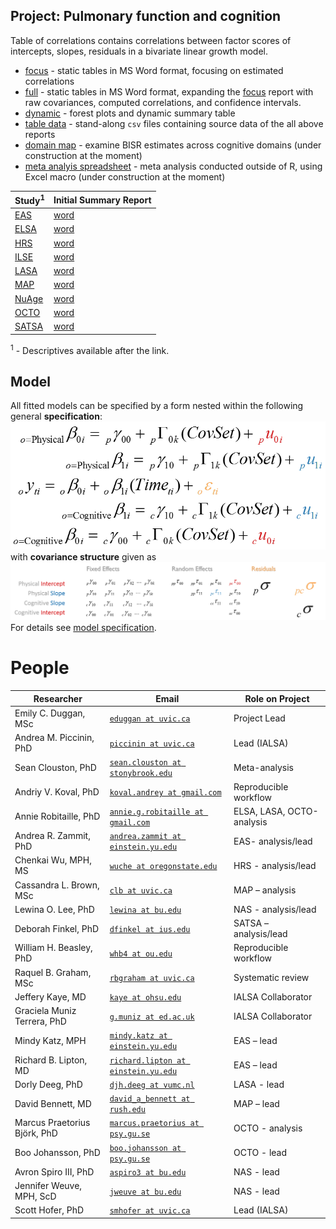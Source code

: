 Project: Pulmonary function and cognition
----
Table of correlations contains correlations between factor scores of intercepts, slopes, residuals in a bivariate linear growth model. 
- [focus][corr_focus] - static tables in MS Word format, focusing on estimated correlations 
- [full][corr_full] - static tables in MS Word format, expanding the [focus][corr_focus] report with raw covariances, computed correlations, and confidence intervals. 
- [dynamic][corr_dynamic] - forest plots  and dynamic summary table 
- [table data][table-data] - stand-along `csv` files containing source data of the all above reports
- [domain map][domain_map] - examine BISR estimates across cognitive domains (under construction at the moment)
- [meta analyis spreadsheet][meta-analysis] - meta analysis conducted outside of R, using Excel macro (under construction at the moment)


|Study<sup>1</sup> | Initial Summary Report |
|---|---|
[EAS][eas_table_1]      | [word][eas_word]    |
[ELSA][elsa_table_1]    | [word][elsa_word]   |
[HRS][hrs_table_1]      | [word][hrs_word]    |
[ILSE][ilse_table_1]    | [word][ilse_word]   |
[LASA][lasa_table_1]    | [word][lasa_word]   |
[MAP][map_table_1]      | [word][map_word]    |
[NuAge][nuage_table_1]  | [word][nuage_word]  |
[OCTO][octo_table_1]    | [word][octo_word]   |
[SATSA][satsa_table_1]  | [word][satsa_word]  |

<sup>1</sup> - Descriptives available after the link.

## Model
All fitted models can be specified by a form nested within the following general **specification**:  
[![general_model_specification](https://github.com/IALSA/ialsa-2017-Portland/blob/master/libs/images/general_model_specification.png)](https://github.com/IALSA/IALSA-2015-Portland/blob/master/reports/model-specification/README.md)
</br>
with **covariance structure** given as
[![general_model_specification](https://github.com/IALSA/ialsa-2017-Portland/blob/master/libs/images/specification_covariance_structure.png)](https://github.com/IALSA/IALSA-2015-Portland/blob/master/reports/model-specification/README.md)  
For  details see [model specification](../../reports/model-specification/README.md).  

# People 

|Researcher  			           |Email					                                          |Role on Project |
|---|---|---|
|Emily C. Duggan, MSc        |[`eduggan at uvic.ca`][eduggan]                         | Project Lead             |                
|Andrea M. Piccinin, PhD     |[`piccinin at uvic.ca`][piccinin]                       | Lead (IALSA)             |  
|Sean Clouston, PhD          |[`sean.clouston at stonybrook.edu`][sean.clouston]      | Meta-analysis            |   
|Andriy V. Koval, PhD        |[`koval.andrey at gmail.com`][koval.andrey]             | Reproducible workflow    |            
|Annie Robitaille, PhD       |[`annie.g.robitaille at gmail.com`][annie.g.robitaille] | ELSA, LASA, OCTO-analysis|                
|Andrea R. Zammit, PhD       |[`andrea.zammit at einstein.yu.edu`][andrea.zammit]     | EAS- analysis/lead       |   
|Chenkai Wu, MPH, MS         |[`wuche at oregonstate.edu`][wuche]                     | HRS - analysis/lead      |    
|Cassandra L. Brown, MSc     |[`clb at uvic.ca`][clb]                                 | MAP – analysis           |     
|Lewina O. Lee, PhD          |[`lewina at bu.edu`][lewina]                            | NAS - analysis/lead      |    
|Deborah Finkel, PhD         |[`dfinkel at ius.edu`][dfinkel]                         | SATSA – analysis/lead    |           
|William H. Beasley, PhD     |[`whb4 at ou.edu`][whb4]                                | Reproducible workflow    |            
|Raquel B. Graham, MSc       |[`rbgraham at uvic.ca`][rbgraham]                       | Systematic review        |       
|Jeffery Kaye, MD            |[`kaye at ohsu.edu`][kaye]                              | IALSA Collaborator       |        
|Graciela Muniz Terrera, PhD |[`g.muniz at ed.ac.uk`][g.muniz]                        | IALSA Collaborator       |   
|Mindy Katz, MPH             |[`mindy.katz at einstein.yu.edu`][mindy.katz]           | EAS – lead               |
|Richard B. Lipton, MD       |[`richard.lipton at einstein.yu.edu`][richard.lipton]   | EAS – lead               |
|Dorly Deeg, PhD             |[`djh.deeg at vumc.nl`][djh.deeg]                       | LASA - lead              | 
|David Bennett, MD           |[`david_a_bennett at rush.edu`][david_a_bennett]        | MAP – lead               |
|Marcus Praetorius Björk, PhD|[`marcus.praetorius at psy.gu.se`][marcus.praetorius]   | OCTO - analysis          |     
|Boo Johansson, PhD          |[`boo.johansson at psy.gu.se`][boo.johansson]           | OCTO - lead              | 
|Avron Spiro III, PhD        |[`aspiro3 at bu.edu`][aspiro3]                          | NAS - lead               |
|Jennifer Weuve, MPH, ScD    |[`jweuve at bu.edu`][jweuve]                            | NAS - lead               |
|Scott Hofer, PhD            |[`smhofer at uvic.ca`][smhofer]                         | Lead (IALSA)             |  



<!-- Below stored the short-cuts for links -->  

  [corr_focus]:https://rawgit.com/IALSA/ialsa-2017-portland/master/reports/physical-physical/forest/forest-focus.docx
   [corr_full]:https://rawgit.com/IALSA/ialsa-2017-portland/master/reports/physical-physical/forest/forest-full.docx
[corr_dynamic]:https://rawgit.com/IALSA/ialsa-2017-portland/master/reports/physical-physical/forest/forest-summary.html
  [domain_map]:https://rawgit.com/IALSA/ialsa-2017-portland/master/reports/physical-physical/domain-map/domain-map-pulmonary.html
  [table-data]:https://github.com/IALSA/ialsa-2017-portland/tree/master/reports/physical-physical/forest/table-data
  
  [eas_table_1]:https://rawgit.com/IALSA/ialsa-2017-portland/master/libs/materials/table_1_descriptives/Table1_EAS_Descriptives_IALSA_Portland.pdf 
 [elsa_table_1]:https://rawgit.com/IALSA/ialsa-2017-portland/master/libs/materials/table_1_descriptives/Table1_ELSA_Descriptives_IALSA_Portland.pdf   
  [hrs_table_1]:https://rawgit.com/IALSA/ialsa-2017-portland/master/libs/materials/table_1_descriptives/Table1_HRS_Descriptives_IALSA_Portland.pdf 
 [ilse_table_1]:https://rawgit.com/IALSA/ialsa-2017-portland/master/libs/materials/table_1_descriptives/Table1_ILSE_Descriptives_IALSA_Portland.pdf 
 [lasa_table_1]:https://rawgit.com/IALSA/ialsa-2017-portland/master/libs/materials/table_1_descriptives/Table1_LASA_Descriptives_IALSA_Portland.pdf  
  [map_table_1]:https://rawgit.com/IALSA/ialsa-2017-portland/master/libs/materials/table_1_descriptives/Table1_MAP_Descriptives_IALSA_Portland.pdf
  [nas_table_1]:https://rawgit.com/IALSA/ialsa-2017-portland/master/libs/materials/table_1_descriptives/Table1_NAS_Descriptives_IALSA_Portland.pdf 
[nuage_table_1]:https://rawgit.com/IALSA/ialsa-2017-portland/master/libs/materials/table_1_descriptives/Table1_NuAge_Descriptives_IALSA_Portland.pdf 
 [octo_table_1]:https://rawgit.com/IALSA/ialsa-2017-portland/master/libs/materials/table_1_descriptives/Table1_OCTO_Descriptives_IALSA_Portland.pdf 
[satsa_table_1]:https://rawgit.com/IALSA/ialsa-2017-portland/master/libs/materials/table_1_descriptives/Table1_SATSA_Descriptives_IALSA_Portland.pdf  

  [eas_word]:https://rawgit.com/IALSA/ialsa-2017-portland/master/reports/physical-physical/tabulations/seeds-pulmonary/eas.docx     
 [elsa_word]:https://rawgit.com/IALSA/ialsa-2017-portland/master/reports/physical-physical/tabulations/seeds-pulmonary/elsa.docx   
  [hrs_word]:https://rawgit.com/IALSA/ialsa-2017-portland/master/reports/physical-physical/tabulations/seeds-pulmonary/hrs.docx     
 [ilse_word]:https://rawgit.com/IALSA/ialsa-2017-portland/master/reports/physical-physical/tabulations/seeds-pulmonary/ilse.docx   
 [lasa_word]:https://rawgit.com/IALSA/ialsa-2017-portland/master/reports/physical-physical/tabulations/seeds-pulmonary/lasa.docx   
  [nas_word]:https://rawgit.com/IALSA/ialsa-2017-portland/master/reports/physical-physical/tabulations/seeds-pulmonary/nas.docx   
[nuage_word]:https://rawgit.com/IALSA/ialsa-2017-portland/master/reports/physical-physical/tabulations/seeds-pulmonary/nuage.docx 
  [map_word]:https://rawgit.com/IALSA/ialsa-2017-portland/master/reports/physical-physical/tabulations/seeds-pulmonary/map.docx     
 [octo_word]:https://rawgit.com/IALSA/ialsa-2017-portland/master/reports/physical-physical/tabulations/seeds-pulmonary/octo.docx   
[satsa_word]:https://rawgit.com/IALSA/ialsa-2017-portland/master/reports/physical-physical/tabulations/seeds-pulmonary/satsa.docx   



[eduggan]:eduggan@uvic.ca                
[piccinin]:piccinin@uvic.ca                
[sean.clouston]:sean.clouston@stonybrook.edu   
[koval.andrey]:koval.andrey@gmail.com          
[annie.g.robitaille]:annie.g.robitaille@gmail.com    
[andrea.zammit]:andrea.zammit@einstein.yu.edu  
[wuche]:wuche@oregonstate.edu          
[clb]:clb@uvic.ca                    
[lewina]:lewina@bu.edu                   
[dfinkel]:dfinkel@ius.edu                
[whb4]:whb4@ou.edu                     
[rbgraham]:rbgraham@uvic.ca                
[kaye]:kaye@ohsu.edu                   
[g.muniz]:g.muniz@ed.ac.uk               
[mindy.katz]:mindy.katz@einstein.yu.edu      
[richard.lipton]:richard.lipton@einstein.yu.edu  
[djh.deeg]:djh.deeg@vumc.nl                
[david_a_bennett]:david_a_bennett@rush.edu       
[marcus.praetorius]:marcus.praetorius@psy.gu.se    
[boo.johansson]:boo.johansson@psy.gu.se        
[aspiro3]:aspiro3@bu.edu                 
[jweuve]:jweuve@bu.edu                   
[smhofer]:smhofer@uvic.ca  

[meta-analysis]:https://github.com/IALSA/IALSA-2015-Portland/raw/master/projects/pulmonary-cognitive/pulmonary-meta-analysis-2017-06-20.xlsx
